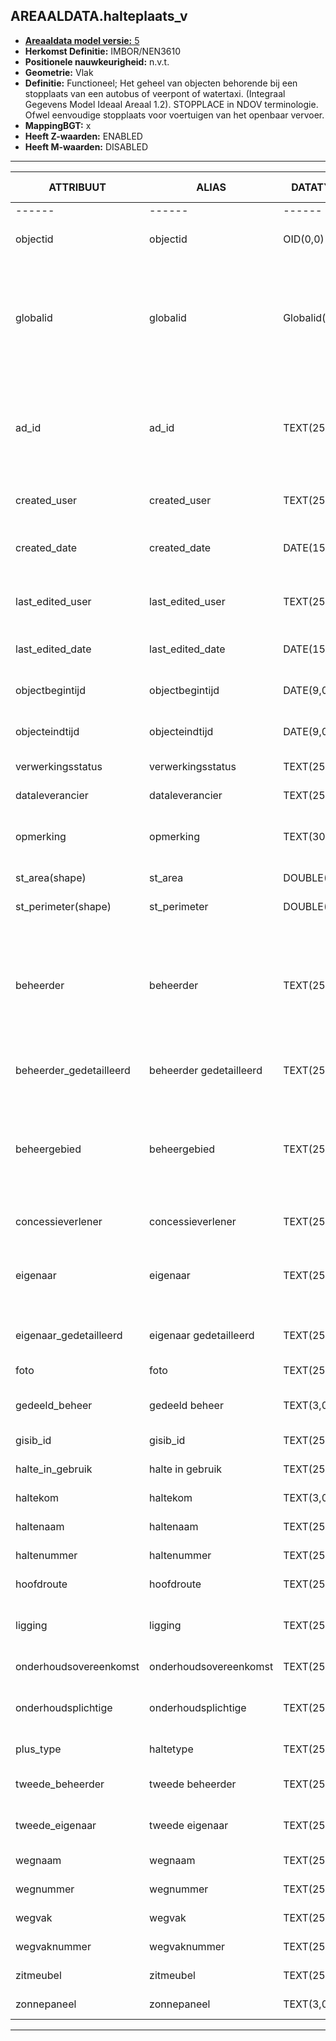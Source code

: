 ﻿## AREAALDATA.halteplaats_v

* [__Areaaldata model versie:__ 5](https://provincienh.github.io/Leveren_Geoinformatie/dev/)
* __Herkomst Definitie:__ IMBOR/NEN3610
* __Positionele nauwkeurigheid:__ n.v.t.
* __Geometrie:__ Vlak
* __Definitie:__ Functioneel; Het geheel van objecten behorende bij een stopplaats van een autobus of veerpont of watertaxi. (Integraal Gegevens Model Ideaal Areaal 1.2). STOPPLACE in NDOV terminologie. Ofwel eenvoudige stopplaats voor voertuigen van het openbaar vervoer.
* __MappingBGT:__ x
* __Heeft Z-waarden:__ ENABLED
* __Heeft M-waarden:__ DISABLED

***

|__ATTRIBUUT__|__ALIAS__|__DATATYPE__|__Oorsprong__|__Superklasse__|__Attribuuttype__|__Enumeratie/Referentie__|__Verwijzende sleutel__|__Standaard waarde__|__Definitie__|
|------|------|------|------|------|------|------|------|------|------|
|------                                    |------                                               |------                                 |-----    |
|objectid|objectid|OID(0,0)|PNH|AREAALDATA|Waarde wordt automatisch bepaald|||Default: None|Intern ArcGIS Identificatienummer, aangemaakt door ArcGIS.|
|globalid|globalid|Globalid(38,0)|PNH|AREAALDATA|Waarde wordt automatisch bepaald|||Default: None|Elk object heeft een unieke GlobalID (Global Unique Identifier). Dit is een systeemveld van de ArcGIS software welke noodzakelijk is om een aantal functionaliteiten binnen deze software te kunnen gebruiken.|
|ad_id|ad_id|TEXT(255,0)|PNH|AREAALDATA|GUID|||Default: None|Uniek identificatienummer voor het object dat onveranderlijk is zolang het object bestaat in Areaaldata: in format 'AD.[GUID]'. Dit moet worden ingevuld door de aannemer.|
|created_user|created_user|TEXT(255,0)|PNH|AREAALDATA|Waarde wordt automatisch bepaald|||Default: None|Naam van gebruiker die de rij heeft aangemaakt, gegenereerd door ArcGIS.|
|created_date|created_date|DATE(15,0)|PNH|AREAALDATA|Waarde wordt automatisch bepaald|||Default: None|Datum waarop de rij aan de database is toegevoegd, gegenereerd door ArcGIS.|
|last_edited_user|last_edited_user|TEXT(255,0)|PNH|AREAALDATA|Waarde wordt automatisch bepaald|||Default: None|Naam van gebruiker die de laatste mutatie heeft doorgevoerd, gegenereerd door ArcGIS.|
|last_edited_date|last_edited_date|DATE(15,0)|PNH|AREAALDATA|Waarde wordt automatisch bepaald|||Default: None|Datum van de laatste mutatie, gegenereerd door ArcGIS.|
|objectbegintijd|objectbegintijd|DATE(9,0)|PNH|AREAALDATA|Vrij invoerveld|||Default: None|Datum waarop het object bij de bronhouder is ontstaan.|
|objecteindtijd|objecteindtijd|DATE(9,0)|PNH|AREAALDATA|Vrij invoerveld|||Default: None|Datum waarop het object bij de bronhouder niet meer geldig is.|
|verwerkingsstatus|verwerkingsstatus|TEXT(255,0)|PNH|AREAALDATA|Enumeratie|keuzelijst [Verwerkingsstatus](../domeinen/Verwerkingsstatus.html)||Default: None|Status van de gegevens.|
|dataleverancier|dataleverancier|TEXT(255,0)|PNH|AREAALDATA|Vrij invoerveld|||Default: None|Leverancier van de data.|
|opmerking|opmerking|TEXT(3000,0)|PNH|AREAALDATA|Vrij invoerveld|||Default: None|Algemene opmerking voor het object, zoals een omschrijving of toelichting.|
|st_area(shape)|st_area|DOUBLE(0,0)|PNH|AREAALDATA|Waarde wordt automatisch bepaald|||Default: None|Oppervlakte van het beheerobject in m2.|
|st_perimeter(shape)|st_perimeter|DOUBLE(0,0)|PNH|AREAALDATA|Waarde wordt automatisch bepaald|||Default: None|Omtrek van het beheerobject in meters.|
|beheerder|beheerder|TEXT(255,0)|IMBOR|Beheerd object|Enumeratie/Referentie|keuzelijst [BeheerdObjectBeheerder](../domeinen/BeheerdObjectBeheerder.html)||Default: None|Een publiekrechtelijke instantie of (rechts)persoon die toeziet op de instandhouding van o.a. een object, kunstwerk of waterstaatswerk. De typen beheerder zijn conform de indeling in bronhouders (BGT).|
|beheerder_gedetailleerd|beheerder gedetailleerd|TEXT(255,0)|IMBOR|Beheerd object|Enumeratie/Referentie|keuzelijst [BeheerdObjectBeheerderGedetailleerd](../domeinen/BeheerdObjectBeheerderGedetailleerd.html)||Default: None|Nadere aanduiding van de beheerder van het beheerobject.|
|beheergebied|beheergebied|TEXT(255,0)|IMBOR|Gebiedsindeling|Enumeratie/Referentie|keuzelijst [GCR_NAAM](../domeinen/GCR_NAAM.html)|Verwijzende sleutel naar [gebiedscontractregio_v]|Default: None|Verwijzende sleutel naar gebiedscontractregio_v. De provincie heeft haar gebied in 8 gebieden opgesplitst. Amsterdam (gebied 8) is zelfstandig. Er zijn geen beheerobjecten in Areaaldata.|
|concessieverlener|concessieverlener|TEXT(255,0)|PNH|Areaaldata|Vrij invoerveld||Verwijzende sleutel naar [concessieverlener_tbl]|Default: None|Verwijzende sleutel naar concessieverlener_tbl|
|eigenaar|eigenaar|TEXT(255,0)|IMBOR|Beheerd object|Enumeratie/Referentie|keuzelijst [BeheerdObjectEigenaar](../domeinen/BeheerdObjectEigenaar.html)||Default: None|(Rechts)persoon die het meest omvattend recht op een zaak heeft. De typen eigenaren zijn conform de indeling in bronhouders (BGT).|
|eigenaar_gedetailleerd|eigenaar gedetailleerd|TEXT(255,0)|IMBOR|Beheerd object|Enumeratie/Referentie|keuzelijst [BeheerdObjectEigenaarGedetailleerd](../domeinen/BeheerdObjectEigenaarGedetailleerd.html)||Default: None|Nadere aanduiding van de eigenaar van het beheerobject.|
|foto|foto|TEXT(255,0)|PNH|Areaaldata|Vrij invoerveld|||Default: None|Interne locatie van een foto|
|gedeeld_beheer|gedeeld beheer|TEXT(3,0)|IMBOR|Beheerd object|Enumeratie/Referentie|keuzelijst [JaNeeOnbekend](../domeinen/JaNeeOnbekend.html)||Default: None|Aanduiding voor het registreren van gedeeld beheer van het object.|
|gisib_id|gisib_id|TEXT(255,0)|PNH|Areaaldata|Vrij invoerveld|||Default: None|wordt aangemaakt in GISIB|
|halte_in_gebruik|halte in gebruik|TEXT(255,0)|PNH|Areaaldata|Enumeratie/Referentie|keuzelijst [Haltestatus](../domeinen/Haltestatus.html)||Default: None|De halte is ingebruik of niet|
|haltekom|haltekom|TEXT(3,0)|PNH|Areaaldata|Enumeratie/Referentie|keuzelijst [JaNeeOnbekend](../domeinen/JaNeeOnbekend.html)||Default: None|ligging van de halte|
|haltenaam|haltenaam|TEXT(255,0)|PNH|Areaaldata|Vrij invoerveld|||Default: None|Unieke naam van de halte|
|haltenummer|haltenummer|TEXT(255,0)|PNH|Areaaldata|Vrij invoerveld|||Default: None|Unieke nummer van de halte|
|hoofdroute|hoofdroute|TEXT(255,0)|PNH|Areaaldata|Enumeratie/Referentie|keuzelijst [Hoofdroute](../domeinen/Hoofdroute.html)|Verwijzende sleutel naar [weg_v]|Default: None|Verwijzende sleutel naar weg_v|
|ligging|ligging|TEXT(255,0)|IMBOR|Gebiedsindeling|Enumeratie/Referentie|keuzelijst [GebiedsindelingLigging](../domeinen/GebiedsindelingLigging.html)||Default: None|Aanduiding van de ligging van het beheerobject binnen of buiten de bebouwde kom.|
|onderhoudsovereenkomst|onderhoudsovereenkomst|TEXT(255,0)|PNH|Areaaldata|Vrij invoerveld|||Default: None|de omschrijving van de onderhoudsovereenkomst|
|onderhoudsplichtige|onderhoudsplichtige|TEXT(255,0)|IMBOR|Beheerd object|Enumeratie/Referentie|keuzelijst [BeheerdObjectOnderhoudsplichtige](../domeinen/BeheerdObjectOnderhoudsplichtige.html)||Default: None|Organisatie die verantwoordelijk is voor het onderhoud van het beheerobject.|
|plus_type|haltetype|TEXT(255,0)|IMBOR|Halteplaats|Enumeratie/Referentie|keuzelijst [Haltetype](../domeinen/Haltetype.html)||Default: None|Type halteplaats|
|tweede_beheerder|tweede beheerder|TEXT(255,0)|IMBOR|Beheerd object|Vrij invoerveld|||Default: None|Registratie van de tweede beheerder in geval van gedeeld beheer.|
|tweede_eigenaar|tweede eigenaar|TEXT(255,0)|IMBOR|Beheerd object|Vrij invoerveld|||Default: None|Registratie van de tweede eigenaar in geval van gedeeld eigenaarschap.|
|wegnaam|wegnaam|TEXT(255,0)|PNH|Areaaldata|Vrij invoerveld|||Default: None|de lokale naam van de weg|
|wegnummer|wegnummer|TEXT(255,0)|PNH|Areaaldata|Enumeratie/Referentie|keuzelijst [Wegnummer](../domeinen/Wegnummer.html)||Default: None|traject|
|wegvak|wegvak|TEXT(255,0)|IMBOR|Verharding|Vrij invoerveld||Verwijzende sleutel naar [wegvak_v]|Default: None|Verwijzende sleutel naar wegvak_v|
|wegvaknummer|wegvaknummer|TEXT(255,0)|IMBOR|Verharding|Vrij invoerveld|||Default: None|de nummer van de wegvak|
|zitmeubel|zitmeubel|TEXT(255,0)|PNH|Areaaldata|Enumeratie/Referentie|keuzelijst [Zitmeubel](../domeinen/Zitmeubel.html)||Default: None|Type aanwezig meubel|
|zonnepaneel|zonnepaneel|TEXT(3,0)|PNH|Areaaldata|Enumeratie/Referentie|keuzelijst [JaNeeOnbekend](../domeinen/JaNeeOnbekend.html)||Default: None|in verband met een zonnepaneel|

***
